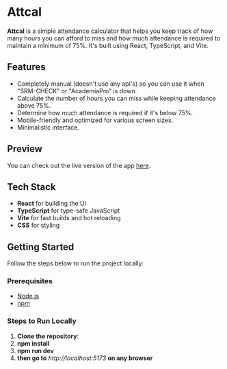 # Attcal

**Attcal** is a simple attendance calculator that helps you keep track of how many hours you can afford to miss and how much attendance is required to maintain a minimum of 75%. It's built using React, TypeScript, and Vite.

## Features
- Completely manual (doesn't use any api's) so you can use it when "SRM-CHECK" or "AcademiaPro" is down.
- Calculate the number of hours you can miss while keeping attendance above 75%.
- Determine how much attendance is required if it's below 75%.
- Mobile-friendly and optimized for various screen sizes.
- Minimalistic interface.

## Preview

You can check out the live version of the app [here](https://attcal.vercel.app/).

## Tech Stack

- **React** for building the UI
- **TypeScript** for type-safe JavaScript
- **Vite** for fast builds and hot reloading
- **CSS** for styling

## Getting Started

Follow the steps below to run the project locally:

### Prerequisites

- [Node.js](https://nodejs.org/) 
- [npm](https://www.npmjs.com/) 

### Steps to Run Locally

1. **Clone the repository**:
2. **npm install**
3. **npm run dev**
4. **then go to** *http://localhost:5173* **on any browser**
